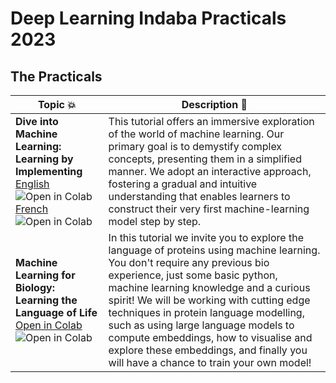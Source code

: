 # Deep Learning Indaba Practicals 2023

## The Practicals

| Topic 💥 | Description 📘 |
|----------|----------------|
| **Dive into Machine Learning: Learning by Implementing** <br> [English](#) ![Open in Colab](https://colab.research.google.com/assets/colab-badge.svg) <br> [French](#) ![Open in Colab](https://colab.research.google.com/assets/colab-badge.svg) | This tutorial offers an immersive exploration of the world of machine learning. Our primary goal is to demystify complex concepts, presenting them in a simplified manner. We adopt an interactive approach, fostering a gradual and intuitive understanding that enables learners to construct their very first machine-learning model step by step. |
| **Machine Learning for Biology: Learning the Language of Life** <br> [Open in Colab](#) ![Open in Colab](https://colab.research.google.com/assets/colab-badge.svg) | In this tutorial we invite you to explore the language of proteins using machine learning. You don't require any previous bio experience, just some basic python, machine learning knowledge and a curious spirit! We will be working with cutting edge techniques in protein language modelling, such as using large language models to compute embeddings, how to visualise and explore these embeddings, and finally you will have a chance to train your own model! |
